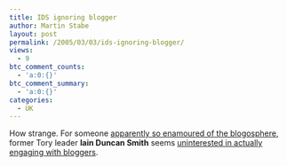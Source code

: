 ```yaml
---
title: IDS ignoring blogger
author: Martin Stabe
layout: post
permalink: /2005/03/03/ids-ignoring-blogger/
views:
  - 9
btc_comment_counts:
  - 'a:0:{}'
btc_comment_summary:
  - 'a:0:{}'
categories:
  - UK
---
```

How strange. For someone [apparently so enamoured of the blogosphere][1], former Tory leader **Iain Duncan Smith** seems [uninterested in actually engaging with bloggers][2].

 [1]: http://www.guardian.co.uk/comment/story/0,3604,1417983,00.html
 [2]: http://www.memetank.net/b2/index.php?title=dear_iain_duncan_smith&more=1&c=1&tb=1&pb=1 "Memetank - Dear Iain Duncan Smith..."